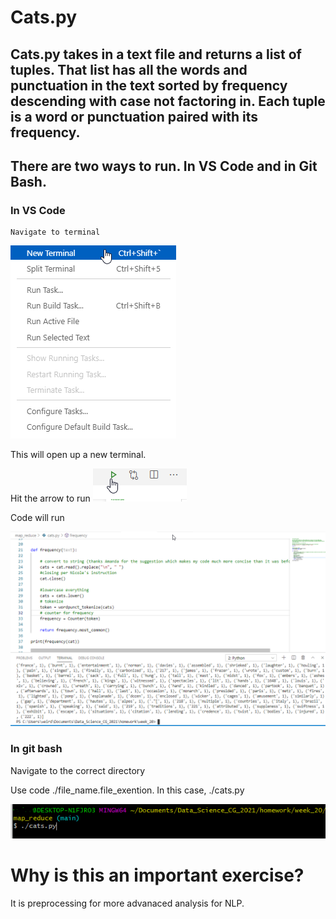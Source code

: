 # Cats.py

## Cats.py takes in a text file and returns a list of tuples. That list has all the words and punctuation in the text sorted by frequency descending with case not factoring in. Each tuple is a word or punctuation paired with its frequency. 


## There are two ways to run. In VS Code and in Git Bash. 

### In VS Code
    
    Navigate to terminal 
   
   ![terminal](https://github.com/SharonBond/homework/blob/main/week_20_final/new%20terminal.png)
   
   This will open up a new terminal. 
   
   Hit the arrow to run 
   ![arrow](https://github.com/SharonBond/homework/blob/main/week_20_final/run.png)
   
   Code will run 
   
   ![run](https://github.com/SharonBond/homework/blob/main/week_20_final/run%20vs.png)
   
   

### In git bash 

Navigate to the correct directory 

Use code ./file_name.file_exention. In this case, ./cats.py

![git bash](https://github.com/SharonBond/homework/blob/main/week_20_final/run%20git%20bash.PNG)


# Why is this an important exercise? 

It is preprocessing for more advanaced analysis for NLP. 
